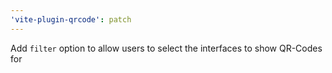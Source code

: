 ```yaml
---
'vite-plugin-qrcode': patch
---
```


Add `filter` option to allow users to select the interfaces to show QR-Codes for
